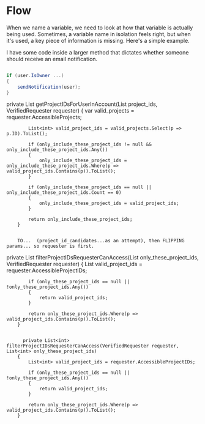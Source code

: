 # Flow

When we name a variable, we need to look at how that variable is actually being used. Sometimes, a variable name in isolation feels right, but when it's used, a key piece of information is missing. Here's a simple example.

I have some code inside a larger method that dictates whether someone should receive an email notification.

```C#

if (user.IsOwner ...)
{
	sendNotification(user);
}

```


 private List<int> getProjectIDsForUserInAccount(List<int> project_ids, VerifiedRequester requester)
        {
            var valid_projects = requester.AccessibleProjects;

            List<int> valid_project_ids = valid_projects.Select(p => p.ID).ToList();

            if (only_include_these_project_ids != null && only_include_these_project_ids.Any())
            {
                only_include_these_project_ids = only_include_these_project_ids.Where(p => valid_project_ids.Contains(p)).ToList();
            }

            if (only_include_these_project_ids == null || only_include_these_project_ids.Count == 0)
            {
                only_include_these_project_ids = valid_project_ids;
            }

            return only_include_these_project_ids;
        }


        TO...  (project_id_candidates...as an attempt), then FLIPPING params... so requester is first.

  private List<int> filterProjectIDsRequesterCanAccess(List<int> only_these_project_ids, VerifiedRequester requester)
        {
            List<int> valid_project_ids = requester.AccessibleProjectIDs;

            if (only_these_project_ids == null || !only_these_project_ids.Any())
            {
                return valid_project_ids;
            }

            return only_these_project_ids.Where(p => valid_project_ids.Contains(p)).ToList();
        }


          private List<int> filterProjectIDsRequesterCanAccess(VerifiedRequester requester, List<int> only_these_project_ids)
        {
            List<int> valid_project_ids = requester.AccessibleProjectIDs;

            if (only_these_project_ids == null || !only_these_project_ids.Any())
            {
                return valid_project_ids;
            }

            return only_these_project_ids.Where(p => valid_project_ids.Contains(p)).ToList();
        }
